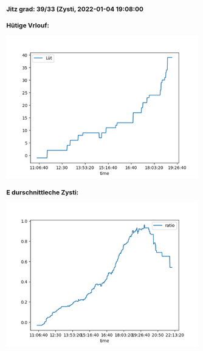 ### Jitz grad: 39/33 (Zysti, 2022-01-04 19:08:00

### Hütige Vrlouf:
![Graph](Today.png)

### E durschnittleche Zysti:
![Graph](Zysti.png)